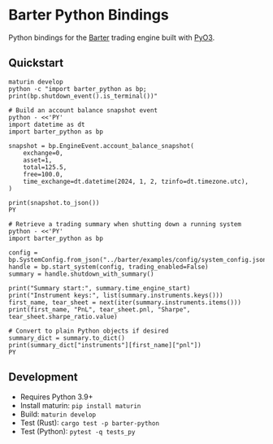# Barter Python Bindings

Python bindings for the [Barter](https://github.com/barter-rs/barter-rs) trading engine built with [PyO3](https://pyo3.rs/).

## Quickstart

```
maturin develop
python -c "import barter_python as bp; print(bp.shutdown_event().is_terminal())"

# Build an account balance snapshot event
python - <<'PY'
import datetime as dt
import barter_python as bp

snapshot = bp.EngineEvent.account_balance_snapshot(
    exchange=0,
    asset=1,
    total=125.5,
    free=100.0,
    time_exchange=dt.datetime(2024, 1, 2, tzinfo=dt.timezone.utc),
)

print(snapshot.to_json())
PY

# Retrieve a trading summary when shutting down a running system
python - <<'PY'
import barter_python as bp

config = bp.SystemConfig.from_json("../barter/examples/config/system_config.json")
handle = bp.start_system(config, trading_enabled=False)
summary = handle.shutdown_with_summary()

print("Summary start:", summary.time_engine_start)
print("Instrument keys:", list(summary.instruments.keys()))
first_name, tear_sheet = next(iter(summary.instruments.items()))
print(first_name, "PnL", tear_sheet.pnl, "Sharpe", tear_sheet.sharpe_ratio.value)

# Convert to plain Python objects if desired
summary_dict = summary.to_dict()
print(summary_dict["instruments"][first_name]["pnl"])
PY
```

## Development

- Requires Python 3.9+
- Install maturin: `pip install maturin`
- Build: `maturin develop`
- Test (Rust): `cargo test -p barter-python`
- Test (Python): `pytest -q tests_py`
